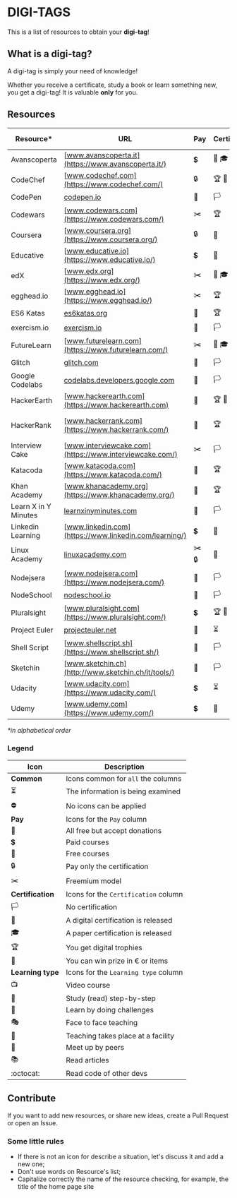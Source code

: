 # DIGI-TAGS

This is a list of resources to obtain your **digi-tag**!

## What is a digi-tag?

A digi-tag is simply your need of knowledge!

Whether you receive a certificate, study a book or learn something new, you get a digi-tag!
It is valuable **only** for you.

## Resources

| Resource* | URL | Pay  | Certification | Learning type |
| --------- | --- | ---- | ------------- | ------------- |
| Avanscoperta| [www.avanscoperta.it](https://www.avanscoperta.it/) | :heavy_dollar_sign: | :scroll: :mortar_board: | :performing_arts: :school:
| CodeChef    | [www.codechef.com](https://www.codechef.com/)       | :lock:              | :trophy: :scroll:       | :space_invader:
| CodePen     | [codepen.io](https://codepen.io/)                   | :gift:              | :white_flag:            | :octocat:
| Codewars    | [www.codewars.com](https://www.codewars.com/)       | :scissors:          | :trophy:                | :space_invader: :octocat:
| Coursera    | [www.coursera.org](https://www.coursera.org/)       | :lock:              | :scroll:                | :tv: :walking:
| Educative   | [www.educative.io](https://www.educative.io/)       | :heavy_dollar_sign: | :scroll:                | :tv: :walking: :space_invader:
| edX         | [www.edx.org](https://www.edx.org/)                 | :scissors:          | :scroll: :mortar_board: | :tv: :walking:
| egghead.io  | [www.egghead.io](https://www.egghead.io/)           | :scissors:          | :trophy:                | :tv: :walking:
| ES6 Katas   | [es6katas.org](http://es6katas.org/)                | :gift:              | :trophy:                | :space_invader: :walking:
| exercism.io | [exercism.io](http://exercism.io/)                  | :gift:              | :white_flag:            | :space_invader:
| FutureLearn | [www.futurelearn.com](https://www.futurelearn.com/) | :scissors:          | :scroll: :mortar_board: | :tv: :walking:
| Glitch      | [glitch.com](https://glitch.com/)                   | :gift:              | :white_flag:            | :octocat:
| Google Codelabs|[codelabs.developers.google.com](https://codelabs.developers.google.com/) | :gift: | :white_flag: | :walking:
| HackerEarth | [www.hackerearth.com](https://www.hackerearth.com)  | :gift:              | :trophy: :santa:        | :walking: :space_invader: :octocat:
| HackerRank  | [www.hackerrank.com](https://www.hackerrank.com/)   | :gift:              | :trophy:                | :space_invader: :octocat: :walking:
| Interview Cake | [www.interviewcake.com](https://www.interviewcake.com/) | :scissors:   | :white_flag:            | :walking: :books: :performing_arts:
| Katacoda    | [www.katacoda.com](https://www.katacoda.com/)       | :gift:              | :trophy:                | :space_invader:
| Khan Academy| [www.khanacademy.org](https://www.khanacademy.org/) | :sparkling_heart:   | :trophy:                | :tv: :walking: :space_invader:
| Learn X in Y Minutes | [learnxinyminutes.com](http://learnxinyminutes.com/) | :gift:    | :white_flag:            | :books:
| Linkedin Learning    | [www.linkedin.com](https://www.linkedin.com/learning/) | :heavy_dollar_sign: | :scroll:    | :tv: 
| Linux Academy | [linuxacademy.com](https://linuxacademy.com/)     | :scissors: :lock:   | :scroll:                | :tv: 
| Nodejsera   | [www.nodejsera.com](https://www.nodejsera.com/)     | :gift:              | :white_flag:            | :walking:
| NodeSchool  | [nodeschool.io](https://nodeschool.io/)             | :gift:              | :white_flag:            | :space_invader: :busts_in_silhouette:
| Pluralsight | [www.pluralsight.com](https://www.pluralsight.com/) | :heavy_dollar_sign: | :trophy: :scroll:       | :tv: :busts_in_silhouette:
| Project Euler | [projecteuler.net](https://projecteuler.net/)     | :gift:              | :hourglass_flowing_sand:| :hourglass_flowing_sand:
| Shell Script| [www.shellscript.sh](https://www.shellscript.sh/)   | :sparkling_heart:   | :white_flag:            | :walking: :space_invader:
| Sketchin    | [www.sketchin.ch](http://www.sketchin.ch/it/tools/) | :gift:              | :white_flag:            | :books:
| Udacity     | [www.udacity.com](https://www.udacity.com/)         | :heavy_dollar_sign: | :hourglass_flowing_sand:| :hourglass_flowing_sand:
| Udemy       | [www.udemy.com](https://www.udemy.com/)             | :heavy_dollar_sign: | :scroll:                | :tv:

_*in alphabetical order_

### Legend

| Icon                     | Description                             |
| ------------------------ | --------------------------------------- |
| **Common**               | Icons common for `all` the columns      |
| :hourglass_flowing_sand: | The information is being examined       |
| :no_entry:               | No icons can be applied                 |
| **Pay**                  | Icons for the `Pay` column              |
| :sparkling_heart:        | All free but accept donations           |
| :heavy_dollar_sign:      | Paid courses                            |
| :gift:                   | Free courses                            |
| :lock:                   | Pay only the certification              |
| :scissors:               | Freemium model                          |
| **Certification**        | Icons for the `Certification` column    |
| :white_flag:             | No certification                        |
| :scroll:                 | A digital certification is released     |
| :mortar_board:           | A paper certification is released       |
| :trophy:                 | You get digital trophies                |
| :santa:                  | You can win prize in € or items         | 
| **Learning type**        | Icons for the `Learning type` column    |
| :tv:                     | Video course                            |
| :walking:                | Study (read) step-by-step               |
| :space_invader:          | Learn by doing challenges               |
| :performing_arts:        | Face to face teaching                   |
| :school:                 | Teaching takes place at a facility      |
| :busts_in_silhouette:    | Meet up by peers                        |
| :books:                  | Read articles                           |
| :octocat:                | Read code of other devs                 |

## Contribute

If you want to add new resources, or share new ideas, create a Pull Request or open an Issue.

### Some little rules

+ If there is not an icon for describe a situation, let's discuss it and add a new one;
+ Don't use words on Resource's list;
+ Capitalize correctly the name of the resource checking, for example, the title of the home page site
